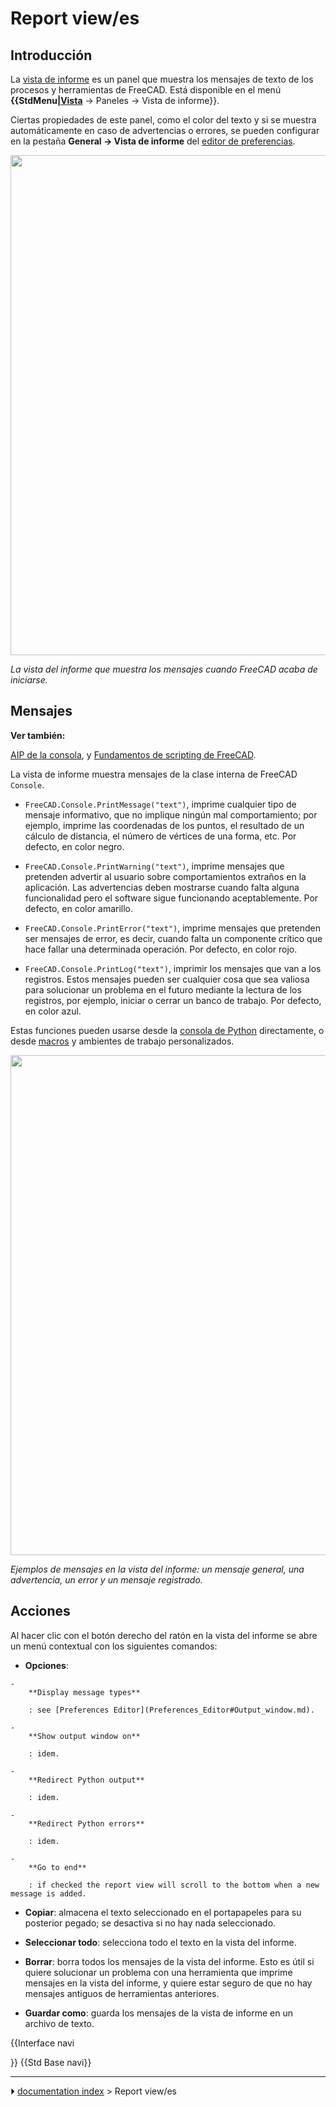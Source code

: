 # Report view/es
## Introducción

La [vista de informe](Report_view/es.md) es un panel que muestra los mensajes de texto de los procesos y herramientas de FreeCAD. Está disponible en el menú **{{StdMenu|[Vista](Std_View_Menu/es.md)** → Paneles → Vista de informe}}.

Ciertas propiedades de este panel, como el color del texto y si se muestra automáticamente en caso de advertencias o errores, se pueden configurar en la pestaña **General → Vista de informe** del [editor de preferencias](Preferences_Editor#Report_view/es.md).

<img alt="" src=images/FreeCAD_Report_view.png  style="width:800px;">



*La vista del informe que muestra los mensajes cuando FreeCAD acaba de iniciarse.*



## Mensajes


**Ver también:**

[AIP de la consola](Console_API/es.md), y [Fundamentos de scripting de FreeCAD](FreeCAD_Scripting_Basics/es.md).

La vista de informe muestra mensajes de la clase interna de FreeCAD `Console`.

-    `FreeCAD.Console.PrintMessage("text")`, imprime cualquier tipo de mensaje informativo, que no implique ningún mal comportamiento; por ejemplo, imprime las coordenadas de los puntos, el resultado de un cálculo de distancia, el número de vértices de una forma, etc. Por defecto, en color negro.

-    `FreeCAD.Console.PrintWarning("text")`, imprime mensajes que pretenden advertir al usuario sobre comportamientos extraños en la aplicación. Las advertencias deben mostrarse cuando falta alguna funcionalidad pero el software sigue funcionando aceptablemente. Por defecto, en color amarillo.

-    `FreeCAD.Console.PrintError("text")`, imprime mensajes que pretenden ser mensajes de error, es decir, cuando falta un componente crítico que hace fallar una determinada operación. Por defecto, en color rojo.

-    `FreeCAD.Console.PrintLog("text")`, imprimir los mensajes que van a los registros. Estos mensajes pueden ser cualquier cosa que sea valiosa para solucionar un problema en el futuro mediante la lectura de los registros, por ejemplo, iniciar o cerrar un banco de trabajo. Por defecto, en color azul.

Estas funciones pueden usarse desde la [consola de Python](Python_console/es.md) directamente, o desde [macros](Macros/es.md) y ambientes de trabajo personalizados.

<img alt="" src=images/FreeCAD_Report_view_example.png  style="width:800px;">



*Ejemplos de mensajes en la vista del informe: un mensaje general, una advertencia, un error y un mensaje registrado.*



## Acciones

Al hacer clic con el botón derecho del ratón en la vista del informe se abre un menú contextual con los siguientes comandos:

-    **Opciones**:

    -   
        **Display message types**
        
        : see [Preferences Editor](Preferences_Editor#Output_window.md).

    -   
        **Show output window on**
        
        : idem.

    -   
        **Redirect Python output**
        
        : idem.

    -   
        **Redirect Python errors**
        
        : idem.

    -   
        **Go to end**
        
        : if checked the report view will scroll to the bottom when a new message is added.

-    **Copiar**: almacena el texto seleccionado en el portapapeles para su posterior pegado; se desactiva si no hay nada seleccionado.

-    **Seleccionar todo**: selecciona todo el texto en la vista del informe.

-    **Borrar**: borra todos los mensajes de la vista del informe. Esto es útil si quiere solucionar un problema con una herramienta que imprime mensajes en la vista del informe, y quiere estar seguro de que no hay mensajes antiguos de herramientas anteriores.

-    **Guardar como**: guarda los mensajes de la vista de informe en un archivo de texto.


{{Interface navi

}} {{Std Base navi}}



---
⏵ [documentation index](../README.md) > Report view/es
